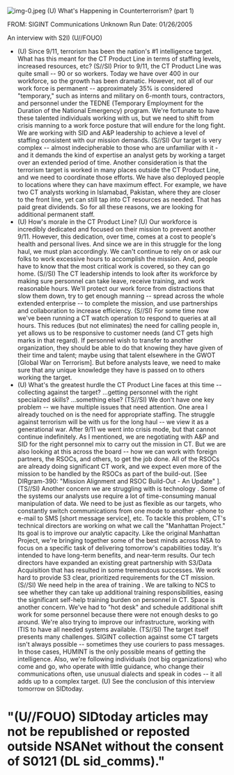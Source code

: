 ![img-0.jpeg](img-0.jpeg)
(U) What's Happening in Counterterrorism? (part 1)

FROM: SIGINT Communications
Unknown
Run Date: 01/26/2005

An interview with
S2I) (U//FOUO)

- (U) Since 9/11, terrorism has been the nation's \#1 intelligence target. What has this meant for the CT Product Line in terms of staffing levels, increased resources, etc?
(S//SI) Prior to 9/11, the CT Product Line was quite small -- 90 or so workers. Today we have over 400 in our workforce, so the growth has been dramatic. However, not all of our work force is permanent -- approximately $35 \%$ is considered "temporary," such as interns and military on 6-month tours, contractors, and personnel under the TEDNE (Temporary Employment for the Duration of the National Emergency) program. We're fortunate to have these talented individuals working with us, but we need to shift from crisis manning to a work force posture that will endure for the long fight. We are working with SID and A\&P leadership to achieve a level of staffing consistent with our mission demands.
(S//SI) Our target is very complex -- almost indecipherable to those who are unfamiliar with it - and it demands the kind of expertise an analyst gets by working a target over an extended period of time. Another consideration is that the terrorism target is worked in many places outside the CT Product Line, and we need to coordinate those efforts. We have also deployed people to locations where they can have maximum effect. For example, we have two CT analysts working in Islamabad, Pakistan, where they are closer to the front line, yet can still tap into CT resources as needed. That has paid great dividends. So for all these reasons, we are looking for additional permanent staff.
- (U) How's morale in the CT Product Line?
(U) Our workforce is incredibly dedicated and focused on their mission to prevent another 9/11. However, this dedication, over time, comes at a cost to people's health and personal lives. And since we are in this struggle for the long haul, we must plan accordingly. We can't continue to rely on or ask our folks to work excessive hours to accomplish the mission. And, people have to know that the most critical work is covered, so they can go home.
(S//SI) The CT leadership intends to look after its workforce by making sure personnel can take leave, receive training, and work reasonable hours. We'll protect our work force from distractions that slow them down, try to get enough manning -- spread across the whole extended enterprise -- to complete the mission, and use partnerships and collaboration to increase efficiency.
(S//SI) For some time now we've been running a CT watch operation to respond to queries at all hours. This reduces (but not eliminates) the need for calling people in, yet allows us to be responsive to customer needs (and CT gets high marks in that regard). If personnel wish to transfer to another organization, they should be able to do that knowing they have given of their time and talent; maybe using that talent elsewhere in the GWOT [Global War on Terrorism]. But before analysts leave, we need to make sure that any unique knowledge they have is passed on to others working the target.
- (U) What's the greatest hurdle the CT Product Line faces at this time -- collecting against the target? ...getting personnel with the right specialized skills? ...something else?
(TS//SI) We don't have one key problem -- we have multiple issues that need attention. One area I already touched on is the need for appropriate staffing. The struggle against terrorism
will be with us for the long haul -- we view it as a generational war. After 9/11 we went into crisis mode, but that cannot continue indefinitely. As I mentioned, we are negotiating with A\&P and SID for the right personnel mix to carry out the mission in CT. But we are also looking at this across the board -- how we can work with foreign partners, the RSOCs, and others, to get the job done. All of the RSOCs are already doing significant CT work, and we expect even more of the mission to be handled by the RSOCs as part of the build-out. [See DIRgram-390: "Mission Alignment and RSOC Build-Out - An Update" ].
(TS//SI) Another concern we are struggling with is technology . Some of the systems our analysts use require a lot of time-consuming manual manipulation of data. We need to be just as flexible as our targets, who constantly switch communications from one mode to another -phone to e-mail to SMS [short message service], etc. To tackle this problem, CT's technical directors are working on what we call the "Manhattan Project." Its goal is to improve our analytic capacity. Like the original Manhattan Project, we're bringing together some of the best minds across NSA to focus on a specific task of delivering tomorrow's capabilities today. It's intended to have long-term benefits, and near-term results. Our tech directors have expanded an existing great partnership with S3/Data Acquisition that has resulted in some tremendous successes. We work hard to provide S3 clear, prioritized requirements for the CT mission.
(S//SI) We need help in the area of training . We are talking to NCS to see whether they can take up additional training responsibilities, easing the significant self-help training burden on personnel in CT. Space is another concern. We've had to "hot desk" and schedule additional shift work for some personnel because there were not enough desks to go around. We're also trying to improve our infrastructure, working with ITIS to have all needed systems available.
(TS//SI) The target itself presents many challenges. SIGINT collection against some CT targets isn't always possible -- sometimes they use couriers to pass messages. In those cases, HUMINT is the only possible means of getting the intelligence. Also, we're following individuals (not big organizations) who come and go, who operate with little guidance, who change their communications often, use unusual dialects and speak in codes -- it all adds up to a complex target.
(U) See the conclusion of this interview tomorrow on SIDtoday.

# "(U//FOUO) SIDtoday articles may not be republished or reposted outside NSANet without the consent of S0121 (DL sid_comms)."
